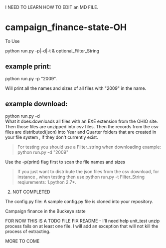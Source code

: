 I NEED TO LEARN HOW TO EDIT an MD FILE.


campaign_finance-state-OH
=========================

To Use 

python run.py -p<print list>|-d<download>|-t<transform> & optional_Filter_String

example print:
---------------
python run.py -p "2009".

Will print all the names and sizes of all files with "2009" in the name.


example download:
----------------
python run.py -d  
What it does:downloads all files with an EXE extension from the OHIO site. Then those files are unzipped into csv files. Then the records from the csv files are distributed(json) into Year and Quarter folders that are created in your file system , if they don't currently exist.

>For testing you should use a Filter_string when downloading
>example: python run.py -d "2009"

Use the -p(print) flag first to scan the file names and sizes

>If you just want to distribute the json files from the csv download, for instance , when testing then use
>python run.py -t Filter_String 
reqiurements:
1.python 2.7*.
2. NOT COMPLETED



The config.py file:
  A sample config.py file is cloned into your repository. 



Campaign finance in the Buckeye state

FOR NOW THIS IS A TODO FILE 
FIX README - I'll need help
unit_test
unzip process fails on at least one file. I will add an exception that will not kill the process of extracting.


MORE TO COME



